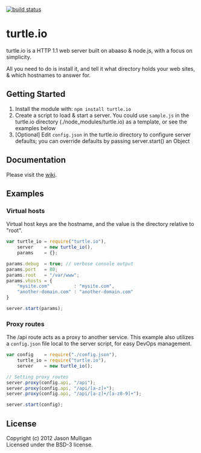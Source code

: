 [![build status](https://secure.travis-ci.org/avoidwork/turtle.io.png)](http://travis-ci.org/avoidwork/turtle.io)
# turtle.io

turtle.io is a HTTP 1.1 web server built on abaaso & node.js, with a focus on simplicity.

All you need to do is install it, and tell it what directory holds your web sites, & which hostnames to answer for.

## Getting Started

1. Install the module with: `npm install turtle.io`
2. Create a script to load & start a server. You could use `sample.js` in the turtle.io directory (./node_modules/turtle.io) as a template, or see the examples below
3. [Optional] Edit `config.json` in the turtle.io directory to configure server defaults; you can override defaults by passing server.start() an Object

## Documentation

Please visit the [wiki](https://github.com/avoidwork/turtle.io/wiki).

## Examples

### Virtual hosts

Virtual host keys are the hostname, and the value is the directory relative to "root".

```javascript
var turtle_io = require("turtle.io"),
    server    = new turtle_io(),
    params    = {};

params.debug  = true; // verbose console output
params.port   = 80;
params.root   = "/var/www";
params.vhosts = {
	"mysite.com"         : "mysite.com",
	"another-domain.com" : "another-domain.com"
}

server.start(params);
```

### Proxy routes

The /api route acts as a proxy to another service. This example also utilizes a `config.json` file local to the server script, for easy DevOps management.

```javascript
var config    = require("./config.json"),
    turtle_io = require("turtle.io"),
    server    = new turtle_io();

// Setting proxy routes
server.proxy(config.api, "/api");
server.proxy(config.api, "/api/[a-z]+");
server.proxy(config.api, "/api/[a-z]+/[a-z0-9]+");

server.start(config);
```

## License
Copyright (c) 2012 Jason Mulligan  
Licensed under the BSD-3 license.